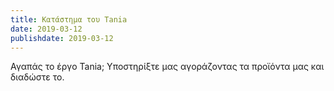 ```yaml
---
title: Κατάστημα του Tania
date: 2019-03-12
publishdate: 2019-03-12
---
```


Αγαπάς το έργο Tania; Υποστηρίξτε μας αγοράζοντας τα προϊόντα μας και διαδώστε το.
